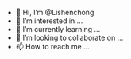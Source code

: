- 👋 Hi, I’m @Lishenchong
- 👀 I’m interested in ...
- 🌱 I’m currently learning ...
- 💞️ I’m looking to collaborate on ...
- 📫 How to reach me ...

<!---
Lishenchong/Lishenchong is a ✨ special ✨ repository because its `README.md` (this file) appears on your GitHub profile.
You can click the Preview link to take a look at your changes.
--->
